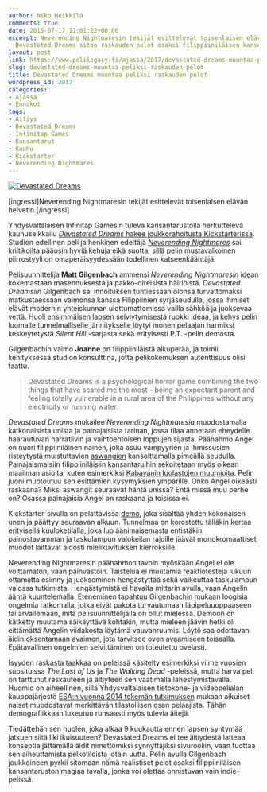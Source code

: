 ```yaml
---
author: Niko Heikkilä
comments: true
date: 2015-07-17 11:01:22+00:00
excerpt: Neverending Nightmaresin tekijät esittelevät toisenlaisen elävän helvetin.
  Devastated Dreams sitoo raskauden pelot osaksi filippiiniläisen kansantaruston magiaa.
layout: post
link: https://www.pelilegacy.fi/ajassa/2017/devastated-dreams-muuntaa-peliksi-raskauden-pelot
slug: devastated-dreams-muuntaa-peliksi-raskauden-pelot
title: Devastated Dreams muuntaa peliksi raskauden pelot
wordpress_id: 2017
categories:
- Ajassa
- Ennakot
tags:
- Äitiys
- Devastated Dreams
- Infinitap Games
- Kansantarut
- Kauhu
- Kickstarter
- Neverending Nightmares
---
```


[![Devastated Dreams](http://www.pelilegacy.fi/wp-content/uploads/2015/07/devastated_dreams.jpg)](http://www.pelilegacy.fi/wp-content/uploads/2015/07/devastated_dreams.jpg)

[ingressi]Neverending Nightmaresin tekijät esittelevät toisenlaisen elävän helvetin.[/ingressi]

Yhdysvaltalaisen Infinitap Gamesin tuleva kansantarustolla herkutteleva kauhuseikkailu [_Devastated Dreams_ hakee joukkorahoitusta Kickstarterissa](https://www.kickstarter.com/projects/infinitap/devastated-dreams/). Studion edellinen peli ja henkinen edeltäjä _[Neverending Nightmares](http://store.steampowered.com/app/253330/)_ sai kriitikoilta pääosin hyviä kehuja eikä suotta, sillä pelin mustavalkoinen piirrostyyli on omaperäisyydessään todellinen katseenkääntäjä.

Pelisuunnittelija **Matt Gilgenbach** ammensi _Neverending Nightmaresin_ idean kokemastaan masennuksesta ja pakko-oireisista häiriöistä. _Devastated Dreamsiin_ Gilgenbach sai innoituksen tuntiessaan olonsa turvattomaksi matkustaessaan vaimonsa kanssa Filippiinien syrjäseudulla, jossa ihmiset elävät modernin yhteiskunnan ulottumattomissa vailla sähköä ja juoksevaa vettä. Huoli ensimmäisen lapsen selviytymisestä ruokki ideaa, ja kehys pelin luomalle tunnelmalliselle jännitykselle löytyi monen pelaajan harmiksi keskeytetystä _Silent Hill_ -sarjasta sekä erityisesti P.T. -pelin demosta.

Gilgenbachin vaimo **Joanne** on filippiiniläistä alkuperää, ja toimii kehityksessä studion konsulttina, jotta pelikokemuksen autenttisuus olisi taattu.



<blockquote>Devastated Dreams is a psychological horror game combining the two things that have scared me the most - being an expectant parent and feeling totally vulnerable in a rural area of the Philippines without any electricity or running water.</blockquote>



_Devastated Dreams_ mukailee _Neverending Nightmaresia_ muodostamalla katkonaisista unista ja painajaisista tarinan, jossa tilaa annetaan eheydelle haarautuvan narratiivin ja vaihtoehtoisen loppujen sijasta. Päähahmo Angel on nuori filippiiniläinen nainen, joka asuu vampyyrien ja ihmissusien risteytystä muistuttavien [aswangien](https://encrypted.google.com/search?tbm=isch&q=aswang&tbs=imgo:1) kansoittamalla pimeällä seudulla. Painajaismaisiin filippiiniläisiin kansantaruihin sekoitetaan myös oikean maailman asioita, kuten esimerkiksi [Kabayanin luolastojen muumioita](https://en.wikipedia.org/wiki/Kabayan_Mummies). Pelin juoni muotoutuu sen esittämien kysymyksien ympärille. Onko Angel oikeasti raskaana? Miksi aswangit seuraavat häntä unissa? Entä missä muu perhe on? Osassa painajaisia Angel on raskaana ja toisissa ei.

Kickstarter-sivulla on pelattavissa [demo](https://www.kickstarter.com/projects/infinitap/devastated-dreams/), joka sisältää yhden kokonaisen unen ja päättyy seuraavan alkuun. Tunnelmaa on korostettu tälläkin kertaa erityisellä kuuloketilalla, joka luo äänimaisemasta entistäkin painostavamman ja taskulampun valokeilan rajoille jäävät monokromaattiset muodot laittavat aidosti mielikuvituksen kierroksille.

Neverending Nightmaresin päähahmon tavoin myöskään Angel ei ole voittamaton, vaan päinvastoin. Taistelua ei muutamia reaktiotestejä lukuun ottamatta esiinny ja juokseminen hengästyttää sekä vaikeuttaa taskulampun valossa tutkimista. Hengästymistä ei havaita mittarin avulla, vaan Angelin ääntä kuuntelemalla. Eteneminen tapahtuu Gilgenbachin mukaan loogisia ongelmia ratkomalla, jotka eivät pakota turvautumaan läpipeluuoppaaseen tai arvailemaan, mitä pelisuunnittelijalla on ollut mielessä. Demoon on kätketty muutama säikäyttävä kohtakin, mutta mieleen jäävin hetki oli eittämättä Angelin viidakosta löytämä vauvanruumis. Löytö saa odottavan äidin oksentamaan avaimen, jota tarvitsee oven avaamiseen toisaalla. Epätavallinen ongelmien selvittäminen on toteutettu ovelasti.

Isyyden raskasta taakkaa on peleissä käsitelty esimerkiksi viime vuosien suosituissa _The Last of Us_ ja _The Walking Dead_ -peleissä, mutta harva peli on tarttunut raskauteen ja äitiyteen sen vaatimalla lähestymistavalla. Huomio on aiheellinen, sillä Yhdysvaltalaisen tietokone- ja videopelialan kauppajärjestö [ESA:n vuonna 2014 tekemän tutkimuksen](http://www.theesa.com/wp-content/uploads/2014/10/ESA_EF_2014.pdf) mukaan aikuiset naiset muodostavat merkittävän tilastollisen osan pelaajista. Tähän demografiikkaan lukeutuu runsaasti myös tulevia äitejä.

Tiedättehän sen huolen, joka alkaa 9 kuukautta ennen lapsen syntymää jatkuen siitä liki ikuisuuteen? Devastated Dreams ei tee äitiydestä latteaa konseptia jättämällä äidit nimettömiksi synnyttäjiksi sivurooliin, vaan tuottaa sen aiheuttamista pelkotiloista jotain uutta. Pelin avulla Gilgenbach joukkoineen pyrkii sitomaan nämä realistiset pelot osaksi filippiiniläisen kansantaruston magiaa tavalla, jonka voi olettaa onnistuvan vain indie-pelissä.



